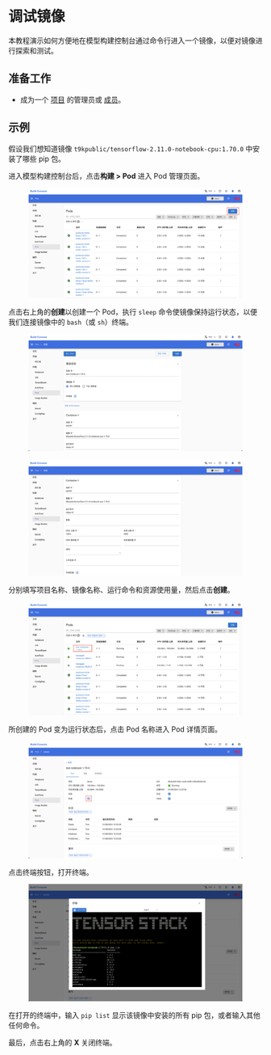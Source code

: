 # 调试镜像

本教程演示如何方便地在模型构建控制台通过命令行进入一个镜像，以便对镜像进行探索和测试。

## 准备工作

* 成为一个 [项目](../modules/security/project.md) 的管理员或 [成员](./add-project-member.md)。

## 示例

假设我们想知道镜像 `t9kpublic/tensorflow-2.11.0-notebook-cpu:1.70.0` 中安装了哪些 pip 包。

进入模型构建控制台后，点击**构建 > Pod** 进入 Pod 管理页面。

<figure class="screenshot">
  <img alt="pod-list" src="../assets/tasks/run-image/pod-list.png" class="screenshot"/>
</figure>

点击右上角的**创建**以创建一个 Pod，执行 `sleep` 命令使镜像保持运行状态，以便我们连接镜像中的 `bash`（或 `sh`）终端。

<figure class="screenshot">
  <img alt="pod-create" src="../assets/tasks/run-image/pod-create-1.png" class="screenshot"/>
</figure>

<figure class="screenshot">
  <img alt="pod-create" src="../assets/tasks/run-image/pod-create-2.png" class="screenshot"/>
</figure>

分别填写项目名称、镜像名称、运行命令和资源使用量，然后点击**创建**。

<figure class="screenshot">
  <img alt="pod-list-2" src="../assets/tasks/run-image/pod-list-2.png" class="screenshot"/>
</figure>

所创建的 Pod 变为运行状态后，点击 Pod 名称进入 Pod 详情页面。

<figure class="screenshot">
  <img alt="pod-detail" src="../assets/tasks/run-image/pod-detail.png" class="screenshot"/>
</figure>

点击终端按钮，打开终端。

<figure class="screenshot">
  <img alt="pod-terminal" src="../assets/tasks/run-image/pod-terminal.png" class="screenshot"/>
</figure>

在打开的终端中，输入 `pip list` 显示该镜像中安装的所有 pip 包，或者输入其他任何命令。

最后，点击右上角的 **X** 关闭终端。
